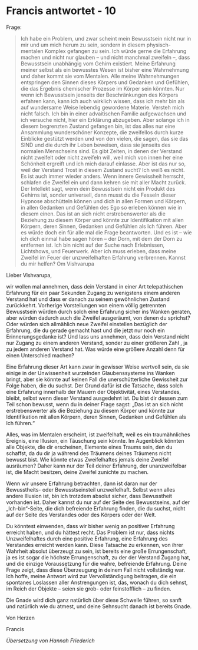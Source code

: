 # Francis antwortet - 10

Frage:

>Ich habe ein Problem, und zwar scheint mein Bewusstsein nicht nur in mir und um mich herum zu sein, sondern in diesem physisch-mentalen Komplex gefangen zu sein. Ich würde gerne die Erfahrung machen und nicht nur glauben – und nicht manchmal zweifeln –, dass Bewusstsein unabhängig vom Gehirn existiert. Meine Erfahrung meiner selbst als ein bewusstes Wesen ist bisher eine Wahrnehmung und daher kommt sie vom Mentalen. Alle meine Wahrnehmungen entspringen den Sinnen dieses Körpers und Gedanken und Gefühlen, die das Ergebnis chemischer Prozesse im Körper sein könnten. Nur wenn ich Bewusstsein jenseits der Beschränkungen des Körpers erfahren kann, kann ich auch wirklich wissen, dass ich mehr bin als auf wundersame Weise lebendig gewordene Materie. Versteh mich nicht falsch. Ich bin in einer advaitischen Familie aufgewachsen und ich versuche nicht, hier ein Erklärung abzugeben. Aber solange ich in diesem begrenzten Zustand gefangen bin, ist das alles nur eine Ansammlung wunderschöner Konzepte, die zweifellos durch kurze Einblicke gestützt werden und von den vielen, die sagen, das sie das SIND und die durch ihr Leben beweisen, dass sie jenseits des normalen Menschseins sind. Es gibt Zeiten, in denen der Verstand nicht zweifelt oder nicht zweifeln will, weil mich von innen her eine Schönheit ergreift und ich mich darauf einlasse. Aber ist das nur so, weil der Verstand Trost in diesem Zustand sucht? Ich weiß es nicht. Es ist auch immer wieder anders. Wenn innere Gewissheit herrscht, schlafen die Zweifel ein und dann kehren sie mit aller Macht zurück. Der Intellekt sagt, wenn dein Bewusstsein nicht ein Produkt des Gehirns ist, sonder universell, dann musst du die Fesseln dieser Hypnose abschütteln können und dich in allen Formen und Körpern, in allen Gedanken und Gefühlen des Ego so erleben können wie in diesem einen. Das ist an sich nicht erstrebenswerter als die Beziehung zu diesem Körper und könnte zur Identifikation mit allen Körpern, deren Sinnen, Gedanken und Gefühlen als Ich führen. Aber es würde doch ein für alle mal die Frage beantworten. Und es ist – wie ich dich einmal habe sagen hören – der Dorn, mit dem der Dorn zu entfernen ist. Ich bin nicht auf der Suche nach Erlebnissen, Lichtshows, und Feuerwerk. Aber ich muss erleben, dass meine Zweifel im Feuer der unzweifelhaften Erfahrung verbrennen. Kannst du mir helfen? Om Vishvarupa

Lieber Vishvarupa,

wir wollen mal annehmen, dass dein Verstand in einer Art telepathischen Erfahrung für ein paar Sekunden Zugang zu wenigstens einem anderen Verstand hat und dass er danach zu seinem gewöhnlichen Zustand zurückkehrt. Vorherige Vorstellungen von einem völlig getrennten Bewusstsein würden durch solch eine Erfahrung sicher ins Wanken geraten, aber würden dadurch auch die Zweifel ausgeräumt, von denen du sprichst? Oder würden sich allmählich neue Zweifel einstellen bezüglich der Erfahrung, die du gerade gemacht hast und die jetzt nur noch ein Erinnerungsgedanke ist? Und lass uns annehmen, dass dein Verstand nicht nur Zugang zu einem anderen Verstand, sonder zu einer größeren Zahl , ja zu jedem anderen Verstand hat. Was würde eine größere Anzahl denn für einen Unterschied machen?

Eine Erfahrung dieser Art kann zwar in gewisser Weise wertvoll sein, da sie einige in der Unwissenheit wurzelnden Glaubenssysteme ins Wanken bringt, aber sie könnte auf keinen Fall die unerschütterliche Gewissheit zur Folge haben, die du suchst. Der Grund dafür ist die Tatsache, dass solch eine Erfahrung innerhalb der Mauern der Objektivität, eines Verstandes, bleibt, selbst wenn dieser Verstand ausgedehnt ist. Du bist dir dessen zum Teil schon bewusst, wenn du in deiner Frage sagst: „Das ist an sich nicht erstrebenswerter als die Beziehung zu diesem Körper und könnte zur Identifikation mit allen Körpern, deren Sinnen, Gedanken und Gefühlen als Ich führen.“

Alles, was im Mentalen erscheint, ist zweifelhaft, weil es ein traumähnliches Ereignis, eine Illusion, ein Täuschung sein könnte. Im Augenblick könnten alle Objekte, die dir erscheinen, Elemente eines Traums sein, den du schaffst, da du dir ja während des Träumens deines Träumens nicht bewusst bist. Wie könnte etwas Zweifelhaftes jemals deine Zweifel ausräumen? Daher kann nur der Teil deiner Erfahrung, der unanzweifelbar ist, die Macht besitzen, deine Zweifel zunichte zu machen. 

Wenn wir unsere Erfahrung betrachten, dann ist daran nur der Bewusstheits- oder Bewusstseinsteil unzweifelhaft. Selbst wenn alles andere Illusion ist, bin ich trotzdem absolut sicher, dass Bewusstheit vorhanden ist. Daher kannst du nur auf der Seite des Bewusstseins, auf der „Ich-bin“-Seite, die dich befreiende Erfahrung finden, die du suchst, nicht auf der Seite des Verstandes oder des Körpers oder der Welt.

Du könntest einwenden, dass wir bisher wenig an positiver Erfahrung erreicht haben, und du hättest recht. Das Problem ist nur, dass nichts Unzweifelhaftes durch eine positive Erfahrung, eine Erfahrung des Verstandes erreicht werden kann. Diese Tatsache zu erkennen, von ihrer Wahrheit absolut überzeugt zu sein, ist bereits eine große Errungenschaft, ja es ist sogar die höchste Errungenschaft, zu der der Verstand Zugang hat, und die einzige Voraussetzung für die wahre, befreiende Erfahrung. Deine Frage zeigt, dass diese Überzeugung in deinem Fall nicht vollständig war. Ich hoffe, meine Antwort wird zur Vervollständigung beitragen, die ein spontanes Loslassen aller Anstrengungen ist, das, wonach du dich sehnst, im Reich der Objekte – seien sie grob- oder feinstofflich – zu finden. 

Die Gnade wird dich ganz natürlich über diese Schwelle führen, so sanft und natürlich wie du atmest, und deine Sehnsucht danach ist bereits Gnade.

Von Herzen

Francis

_Übersetzung von Hannah Friederich_

